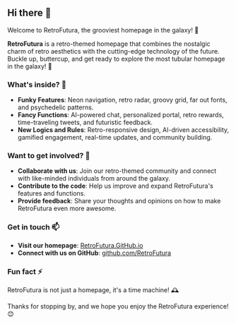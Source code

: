 ## Hi there 👋

Welcome to RetroFutura, the grooviest homepage in the galaxy! 🚀

**RetroFutura** is a retro-themed homepage that combines the nostalgic charm of retro aesthetics with the cutting-edge technology of the future. Buckle up, buttercup, and get ready to explore the most tubular homepage in the galaxy! 🎉

### What's inside? 🤔

* **Funky Features**: Neon navigation, retro radar, groovy grid, far out fonts, and psychedelic patterns.
* **Fancy Functions**: AI-powered chat, personalized portal, retro rewards, time-traveling tweets, and futuristic feedback.
* **New Logics and Rules**: Retro-responsive design, AI-driven accessibility, gamified engagement, real-time updates, and community building.

### Want to get involved? 🤝

* **Collaborate with us**: Join our retro-themed community and connect with like-minded individuals from around the galaxy.
* **Contribute to the code**: Help us improve and expand RetroFutura's features and functions.
* **Provide feedback**: Share your thoughts and opinions on how to make RetroFutura even more awesome.

### Get in touch 📫

* **Visit our homepage**: [RetroFutura.GitHub.io](https://RetroFutura.GitHub.io)
* **Connect with us on GitHub**: [github.com/RetroFutura](https://github.com/RetroFutura)

### Fun fact ⚡

RetroFutura is not just a homepage, it's a time machine! 🕰️

Thanks for stopping by, and we hope you enjoy the RetroFutura experience! 😊
